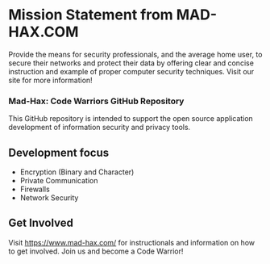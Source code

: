 # Mission Statement from MAD-HAX.COM #

Provide the means for security professionals, and the average home user, to secure their networks and protect their data by offering clear and concise instruction and example of proper computer security techniques. Visit our site for more information!

### Mad-Hax: Code Warriors GitHub Repository ###

This GitHub repository is intended to support the open source application development of information security and privacy tools. 

## Development focus ##

* Encryption (Binary and Character)
* Private Communication
* Firewalls
* Network Security
    
## Get Involved ##

Visit https://www.mad-hax.com/ for instructionals and information on how to get involved. Join us and become a Code Warrior!
